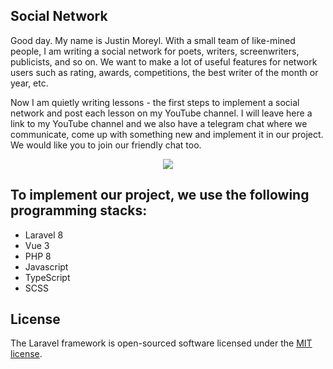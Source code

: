 ## Social Network

Good day. My name is Justin Moreyl. With a small team of like-mined people, I am writing a social network for poets, writers, screenwriters,
publicists, and so on. We want to make a lot of useful features for network users such as rating, awards, competitions, the best writer of the month or year, etc.
<p>
Now I am quietly writing lessons - the first steps to implement a social network and post each lesson on my YouTube channel. I will leave here a link to my YouTube channel and we also have a telegram chat where we communicate, come up with something new and implement it in our project. We would like you to join our friendly chat too. 
</p>


<p align="center"><a href="https://yapx.ru/v/Qoo4r"><img src="https://i.yapx.ru/Qoo4r.jpg"></a></p>


## To implement our project, we use the following programming stacks:

- Laravel 8
- Vue 3
- PHP 8
- Javascript
- TypeScript
- SCSS

## License

The Laravel framework is open-sourced software licensed under the [MIT license](https://opensource.org/licenses/MIT).
